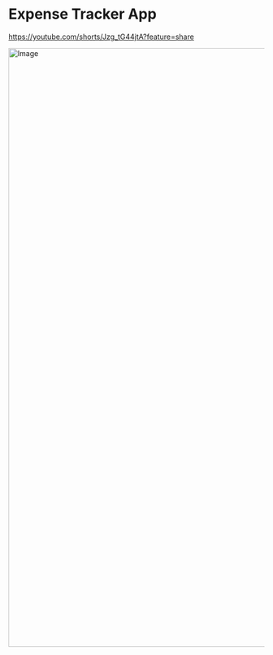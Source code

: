 # Expense Tracker App

https://youtube.com/shorts/Jzg_tG44jtA?feature=share

<img width="1179" height="2556" alt="Image" src="https://github.com/user-attachments/assets/2aafa334-db60-4643-aee5-222ddda85e82" style="max-width: 100%; display: block; height: auto;" />


